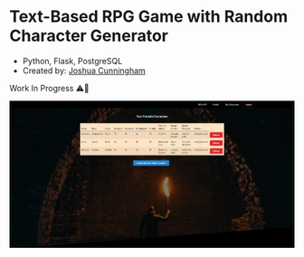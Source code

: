 # Text-Based RPG Game with Random Character Generator
- Python, Flask, PostgreSQL
- Created by: [Joshua Cunningham](https://www.linkedin.com/in/joshua-cunningham-wa/)

Work In Progress ⚠️🚧

![Site Image Example](https://github.com/jcnghm/Text-RPG/blob/master/rpg_app/static/images/example.PNG)